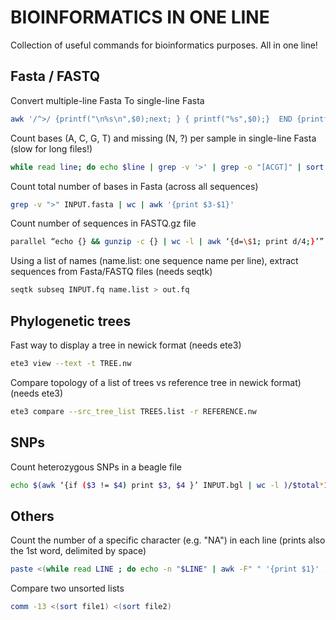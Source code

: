 # BIOINFORMATICS IN ONE LINE

Collection of useful commands for bioinformatics purposes. All in one line!

## Fasta / FASTQ
Convert multiple-line Fasta To single-line Fasta
```bash
awk '/^>/ {printf("\n%s\n",$0);next; } { printf("%s",$0);}  END {printf("\n");}' < INPUT.fasta | tail -n +2 > OUTPUT.fasta 
```
Count bases (A, C, G, T) and missing (N, ?) per sample in single-line Fasta (slow for long files!)
```bash
while read line; do echo $line | grep -v '>' | grep -o "[ACGT]" | sort | uniq -c | paste - - - - | tr "\n" "\t" ;  echo $line | grep -v '>' | grep -o "[?N]" | sort | uniq -c | sort -k2r | paste - - ; echo $line | grep '>' | tr "\n" "\t" ; done < INPUT.fasta
```
Count total number of bases in Fasta (across all sequences)
```bash
grep -v ">" INPUT.fasta | wc | awk '{print $3-$1}'
```
Count number of sequences in FASTQ.gz file
```bash
parallel “echo {} && gunzip -c {} | wc -l | awk ‘{d=\$1; print d/4;}’” ::: INPUT.gz
```
Using a list of names (name.list: one sequence name per line), extract sequences from Fasta/FASTQ files (needs seqtk)
```bash
seqtk subseq INPUT.fq name.list > out.fq
```

## Phylogenetic trees
Fast way to display a tree in newick format (needs ete3)
```bash
ete3 view --text -t TREE.nw
```
Compare topology of a list of trees vs reference tree in newick format) (needs ete3)
```bash
ete3 compare --src_tree_list TREES.list -r REFERENCE.nw
```

## SNPs
Count heterozygous SNPs in a beagle file
```bash
echo $(awk ‘{if ($3 != $4) print $3, $4 }’ INPUT.bgl | wc -l )/$total*100 | bc -l
```

## Others
Count the number of a specific character (e.g. "NA") in each line (prints also the 1st word, delimited by space)
```bash
paste <(while read LINE ; do echo -n "$LINE" | awk -F" " '{print $1}' ; done < INPUT.file) <(awk -F\NA '{print NF-1}' INPUT.file)
```
Compare two unsorted lists
```bash
comm -13 <(sort file1) <(sort file2)
```
